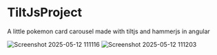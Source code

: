 # TiltJsProject

A little pokemon card carousel made with tiltjs and hammerjs in angular

![Screenshot 2025-05-12 111116](https://github.com/user-attachments/assets/db3d4836-3f7d-43fa-9259-74ef6579e42d)
![Screenshot 2025-05-12 111203](https://github.com/user-attachments/assets/0fcef6ba-52c3-4e9a-a82c-7de650c41772)
